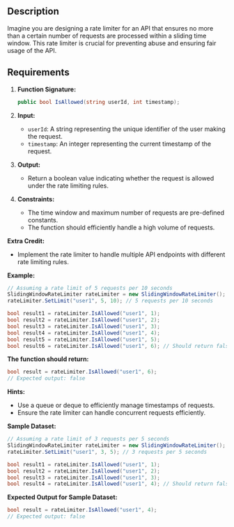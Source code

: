 
## Description

Imagine you are designing a rate limiter for an API that ensures no more than a certain number of requests are processed within a sliding time window. This rate limiter is crucial for preventing abuse and ensuring fair usage of the API.

## Requirements

1. **Function Signature:** 
   ```csharp
   public bool IsAllowed(string userId, int timestamp);
   ```

2. **Input:**
   - `userId`: A string representing the unique identifier of the user making the request.
   - `timestamp`: An integer representing the current timestamp of the request.

3. **Output:**
   - Return a boolean value indicating whether the request is allowed under the rate limiting rules.

4. **Constraints:**
   - The time window and maximum number of requests are pre-defined constants.
   - The function should efficiently handle a high volume of requests.

**Extra Credit:**
   - Implement the rate limiter to handle multiple API endpoints with different rate limiting rules.

**Example:**
   ```csharp
   // Assuming a rate limit of 5 requests per 10 seconds
   SlidingWindowRateLimiter rateLimiter = new SlidingWindowRateLimiter();
   rateLimiter.SetLimit("user1", 5, 10); // 5 requests per 10 seconds

   bool result1 = rateLimiter.IsAllowed("user1", 1);
   bool result2 = rateLimiter.IsAllowed("user1", 2);
   bool result3 = rateLimiter.IsAllowed("user1", 3);
   bool result4 = rateLimiter.IsAllowed("user1", 4);
   bool result5 = rateLimiter.IsAllowed("user1", 5);
   bool result6 = rateLimiter.IsAllowed("user1", 6); // Should return false as it exceeds the rate limit
   ```

**The function should return:**
   ```csharp
   bool result = rateLimiter.IsAllowed("user1", 6);
   // Expected output: false
   ```

**Hints:**
   - Use a queue or deque to efficiently manage timestamps of requests.
   - Ensure the rate limiter can handle concurrent requests efficiently.

**Sample Dataset:**
   ```csharp
   // Assuming a rate limit of 3 requests per 5 seconds
   SlidingWindowRateLimiter rateLimiter = new SlidingWindowRateLimiter();
   rateLimiter.SetLimit("user1", 3, 5); // 3 requests per 5 seconds

   bool result1 = rateLimiter.IsAllowed("user1", 1);
   bool result2 = rateLimiter.IsAllowed("user1", 2);
   bool result3 = rateLimiter.IsAllowed("user1", 3);
   bool result4 = rateLimiter.IsAllowed("user1", 4); // Should return false as it exceeds the rate limit
   ```

**Expected Output for Sample Dataset:**
   ```csharp
   bool result = rateLimiter.IsAllowed("user1", 4);
   // Expected output: false
   ```
